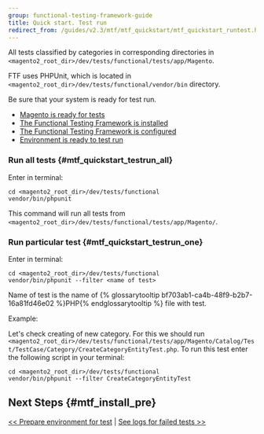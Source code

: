 ```yaml
---
group: functional-testing-framework-guide
title: Quick start. Test run
redirect_from: /guides/v2.3/mtf/mtf_quickstart/mtf_quickstart_runtest.html
---
```


All tests classified by categories in corresponding directories in `<magento2_root_dir>/dev/tests/functional/tests/app/Magento`.

FTF uses PHPUnit, which is located in `<magento2_root_dir>/dev/tests/functional/vendor/bin` directory.

Be sure that your system is ready for test run.

* [Magento is ready for tests]({{page.baseurl}}/testing/functional-testing-framework/installation.html#mtf_install_pre)
* [The Functional Testing Framework is installed]({{page.baseurl}}/testing/functional-testing-framework/installation.html#mtf_install_check)
* [The Functional Testing Framework is configured]({{page.baseurl}}/testing/functional-testing-framework/quick-start/configuration-setting.html)
* [Environment is ready to test run]({{page.baseurl}}/testing/functional-testing-framework/quick-start/environment-setting.html)

### Run all tests {#mtf_quickstart_testrun_all}

Enter in terminal:

```
cd <magento2_root_dir>/dev/tests/functional
vendor/bin/phpunit
```

This command will run all tests from `<magento2_root_dir>/dev/tests/functional/tests/app/Magento/`.

### Run particular test {#mtf_quickstart_testrun_one}

Enter in terminal:

```
cd <magento2_root_dir>/dev/tests/functional
vendor/bin/phpunit --filter <name of test>
```

Name of test is the name of {% glossarytooltip bf703ab1-ca4b-48f9-b2b7-16a81fd46e02 %}PHP{% endglossarytooltip %} file with test.

Example:

Let's check creating of new category. For this we should run `<magento2_root_dir>/dev/tests/functional/tests/app/Magento/Catalog/Test/TestCase/Category/CreateCategoryEntityTest.php`. To run this test enter the following script in your terminal:

```
cd <magento2_root_dir>/dev/tests/functional
vendor/bin/phpunit --filter CreateCategoryEntityTest
```

## Next Steps {#mtf_install_pre}

[&lt;&lt; Prepare environment for test]({{page.baseurl}}/testing/functional-testing-framework/quick-start/environment-setting.html) | [See logs for failed tests >>]({{page.baseurl}}/testing/functional-testing-framework/quick-start/logs.html)

